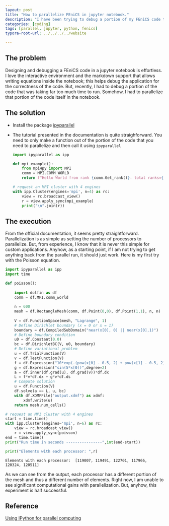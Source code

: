 ```yaml
---
layout: post
title: "How to parallelize FEniCS in jupyter notebook."
description: "I have been trying to debug a portion of my FEniCS code that required parallelization for faster runtime for debugging. Just found out that we can parallelize in jupyter itself 🤯."
categories: [coding]
tags: [parallel, jupyter, python, fenics]
typora-root-url: ../../../../website

---
```


## The problem

Designing and debugging a FEniCS code in a jupyter notebook is effortless. I love the interactive environment and the markdown support that allows writing equations inside the notebook; this helps debug the application for the correctness of the code. But, recently, I had to debug a portion of the code that was taking far too much time to run. Somehow, I had to parallelize that portion of the code itself in the notebook.

## The solution

- Install the package [ipyparallel](https://ipyparallel.readthedocs.io/en/latest/)

- The tutorial presented in the documentation is quite straighforward. You need to only make a function out of the portion of the code that you need to parallelize and  then call it using `ipyparallel`

  ```python
  import ipyparallel as ipp
  
  def mpi_example():
      from mpi4py import MPI
      comm = MPI.COMM_WORLD
      return f"Hello World from rank {comm.Get_rank()}. total ranks={comm.Get_size()}"
  
  # request an MPI cluster with 4 engines
  with ipp.Cluster(engines='mpi', n=4) as rc:
      view = rc.broadcast_view()
      r = view.apply_sync(mpi_example)
      print("\n".join(r))
  ```

## The execution

From the official documentation, it seems pretty straightforward. Parallelization is as simple as setting the number of processors to parallelize. But, from experience, I know that it is never this simple for custom applications. Anyhow, as a starting point, if I am not trying to get anything back from the parallel run, it should just work. Here is my first try with the Poisson equation.

```python
import ipyparallel as ipp
import time
```
```python
def poisson():
    
    import dolfin as df    
    comm = df.MPI.comm_world
    
    n = 600
    mesh = df.RectangleMesh(comm, df.Point(0,0), df.Point(1,1), n, n)
    
    V = df.FunctionSpace(mesh, "Lagrange", 1)
    # Define Dirichlet boundary (x = 0 or x = 1)
    boundary = df.CompiledSubDomain("near(x[0], 0) || near(x[0],1)")
    # Define boundary condition
    u0 = df.Constant(0.0)
    bc = df.DirichletBC(V, u0, boundary)
    # Define variational problem
    u = df.TrialFunction(V)
    v = df.TestFunction(V)
    f = df.Expression("10*exp(-(pow(x[0] - 0.5, 2) + pow(x[1] - 0.5, 2)) / 0.02)",degree = 2)
    g = df.Expression("sin(5*x[0])",degree=2)
    a = df.inner(df.grad(u), df.grad(v))*df.dx
    L = f*v*df.dx + g*v*df.ds
    # Compute solution
    u = df.Function(V)
    df.solve(a == L, u, bc)
    with df.XDMFFile("output.xdmf") as xdmf:
        xdmf.write(u)
    return mesh.num_cells()
```
```python
# request an MPI cluster with 4 engines
start = time.time()
with ipp.Cluster(engines='mpi', n=6) as rc:
    view = rc.broadcast_view()
    r = view.apply_sync(poisson)
end = time.time()
print("Run time in seconds ----------------",int(end-start))
```
```python
print("Elements with each processor: ",r)
```
``` 
Elements with each processor:  [119007, 119491, 122701, 117966, 120324, 120511]
```
As we can see from the output, each processor has a different portion of the mesh and thus a different number of elements. 
Right now, I am unable to see significant computational gains with parallelization. But, anyhow, this experiment is half successful.

## Reference

[Using IPython for parallel computing](https://ipyparallel.readthedocs.io/en/latest/)